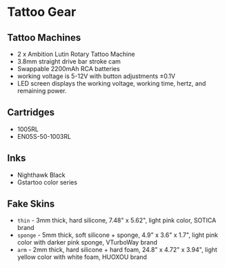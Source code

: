# Tattoo Gear

## Tattoo Machines

- 2 x Ambition Lutin Rotary Tattoo Machine
- 3.8mm straight drive bar stroke cam
- Swappable 2200mAh RCA batteries
- working voltage is 5-12V with button adjustments ±0.1V
- LED screen displays the working voltage, working time, hertz, and remaining power.

## Cartridges

- 1005RL
- EN05S-50-1003RL

## Inks

- Nighthawk Black
- Gstartoo color series

## Fake Skins

- `thin` - 3mm thick, hard silicone, 7.48" x 5.62", light pink color, SOTICA brand
- `sponge` - 5mm thick, soft silicone + sponge, 4.9" x 3.6" x 1.7", light pink color with darker pink sponge, VTurboWay brand
- `arm` - 2mm thick, hard silicone + hard foam, 24.8" x 4.72" x 3.94", light yellow color with white foam, HUOXOU brand
